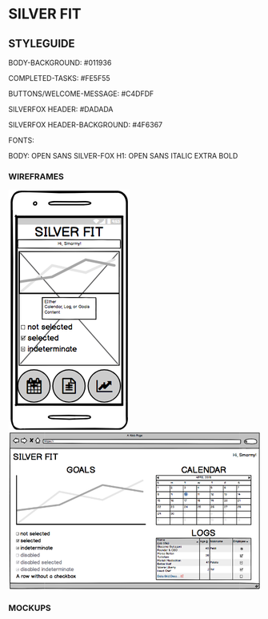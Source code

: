 # SILVER FIT

## STYLEGUIDE
BODY-BACKGROUND: #011936

COMPLETED-TASKS: #FE5F55

BUTTONS/WELCOME-MESSAGE: #C4DFDF

SILVERFOX HEADER: #DADADA

SILVERFOX HEADER-BACKGROUND: #4F6367

FONTS:

BODY: OPEN SANS
SILVER-FOX H1: OPEN SANS ITALIC EXTRA BOLD

### WIREFRAMES
![mobile](./SilverFit_Mobile_Screenshot.png?raw=true "mobile-wire")
![desktop](./SilverFit_Desktop_screenshot.png?raw=true "mobile-wire")

### MOCKUPS
